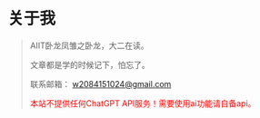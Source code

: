 # 关于我

> AIIT卧龙凤雏之卧龙，大二在读。
>
> 文章都是学的时候记下，怕忘了。
>
> 联系邮箱： w2084151024@gmail.com
>
> <span style="color:red">本站不提供任何ChatGPT API服务！需要使用ai功能请自备api。</span>